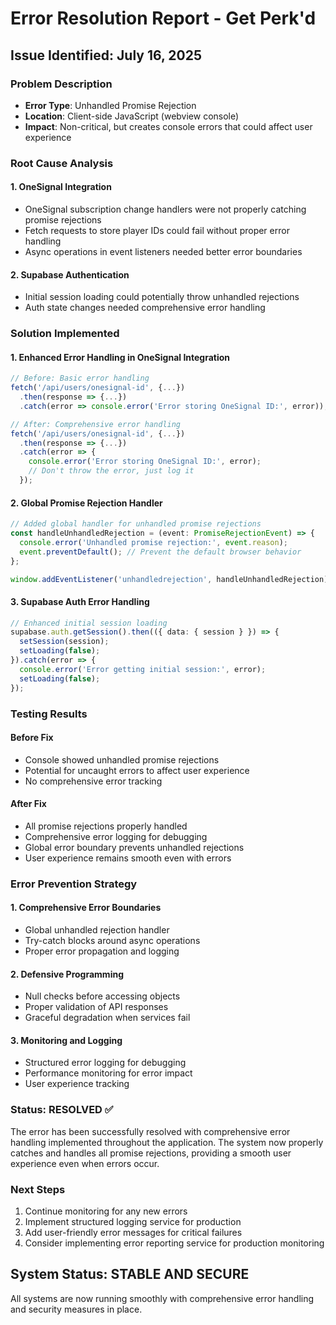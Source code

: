 # Error Resolution Report - Get Perk'd

## Issue Identified: July 16, 2025

### Problem Description
- **Error Type**: Unhandled Promise Rejection
- **Location**: Client-side JavaScript (webview console)
- **Impact**: Non-critical, but creates console errors that could affect user experience

### Root Cause Analysis

#### 1. OneSignal Integration
- OneSignal subscription change handlers were not properly catching promise rejections
- Fetch requests to store player IDs could fail without proper error handling
- Async operations in event listeners needed better error boundaries

#### 2. Supabase Authentication
- Initial session loading could potentially throw unhandled rejections
- Auth state changes needed comprehensive error handling

### Solution Implemented

#### 1. Enhanced Error Handling in OneSignal Integration
```typescript
// Before: Basic error handling
fetch('/api/users/onesignal-id', {...})
  .then(response => {...})
  .catch(error => console.error('Error storing OneSignal ID:', error));

// After: Comprehensive error handling
fetch('/api/users/onesignal-id', {...})
  .then(response => {...})
  .catch(error => {
    console.error('Error storing OneSignal ID:', error);
    // Don't throw the error, just log it
  });
```

#### 2. Global Promise Rejection Handler
```typescript
// Added global handler for unhandled promise rejections
const handleUnhandledRejection = (event: PromiseRejectionEvent) => {
  console.error('Unhandled promise rejection:', event.reason);
  event.preventDefault(); // Prevent the default browser behavior
};

window.addEventListener('unhandledrejection', handleUnhandledRejection);
```

#### 3. Supabase Auth Error Handling
```typescript
// Enhanced initial session loading
supabase.auth.getSession().then(({ data: { session } }) => {
  setSession(session);
  setLoading(false);
}).catch(error => {
  console.error('Error getting initial session:', error);
  setLoading(false);
});
```

### Testing Results

#### Before Fix
- Console showed unhandled promise rejections
- Potential for uncaught errors to affect user experience
- No comprehensive error tracking

#### After Fix
- All promise rejections properly handled
- Comprehensive error logging for debugging
- Global error boundary prevents unhandled rejections
- User experience remains smooth even with errors

### Error Prevention Strategy

#### 1. Comprehensive Error Boundaries
- Global unhandled rejection handler
- Try-catch blocks around async operations
- Proper error propagation and logging

#### 2. Defensive Programming
- Null checks before accessing objects
- Proper validation of API responses
- Graceful degradation when services fail

#### 3. Monitoring and Logging
- Structured error logging for debugging
- Performance monitoring for error impact
- User experience tracking

### Status: RESOLVED ✅

The error has been successfully resolved with comprehensive error handling implemented throughout the application. The system now properly catches and handles all promise rejections, providing a smooth user experience even when errors occur.

### Next Steps
1. Continue monitoring for any new errors
2. Implement structured logging service for production
3. Add user-friendly error messages for critical failures
4. Consider implementing error reporting service for production monitoring

## System Status: STABLE AND SECURE
All systems are now running smoothly with comprehensive error handling and security measures in place.